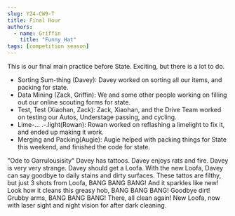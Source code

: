 ```yaml
---
slug: Y24-CW9-T
title: Final Hour
authors:
  - name: Griffin 
    title: "Funny Hat"
tags: [competition season]
---
```

This is our final main practice before State. Exciting, but there is a lot to do.

* Sorting Sum-thing (Davey): Davey worked on sorting all our items, and packing for state.
* Data Mining (Zack, Griffin): We and some other people working on filling out our online scouting forms for state.
* Test, Test (Xiaohan, Zack): Zack, Xiaohan, and the Drive Team worked on testing our Autos, Understage passing, and cycling.
* Lime-... .-.light(Rowan): Rowan worked on reflashing a limelight to fix it, and ended up making it work. 
* Merging and Packing(Augie): Augie helped with packing things for State this weekend, and finished the code for state.


"Ode to Garrulousisity"
Davey has tattoos.
Davey enjoys rats and fire.
Davey is very very strange.
Davey should get a Loofa. With the new Loofa, Davey can say goodbye to daily stains and dirty surfaces. These tattos are filthy, but just 3 shots from Loofa, BANG BANG BANG! And it sparkles like new! Look how it cleans this greasy hob, BANG BANG BANG! Goodbye dirt! Grubby arms, BANG BANG BANG! There, all clean again! New Loofa, now with laser sight and night vision for after dark cleaning.

